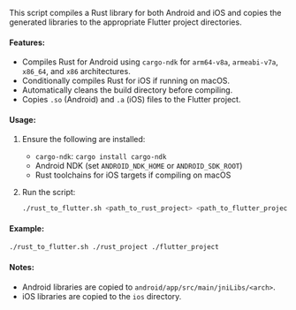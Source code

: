 This script compiles a Rust library for both Android and iOS and copies the generated libraries to the appropriate Flutter project directories.

#### Features:
- Compiles Rust for Android using `cargo-ndk` for `arm64-v8a`, `armeabi-v7a`, `x86_64`, and `x86` architectures.
- Conditionally compiles Rust for iOS if running on macOS.
- Automatically cleans the build directory before compiling.
- Copies `.so` (Android) and `.a` (iOS) files to the Flutter project.

#### Usage:
1. Ensure the following are installed:
   - `cargo-ndk`: `cargo install cargo-ndk`
   - Android NDK (set `ANDROID_NDK_HOME` or `ANDROID_SDK_ROOT`)
   - Rust toolchains for iOS targets if compiling on macOS

2. Run the script:
   ```bash
   ./rust_to_flutter.sh <path_to_rust_project> <path_to_flutter_project>
   ```

#### Example:
```bash
./rust_to_flutter.sh ./rust_project ./flutter_project
```

#### Notes:
- Android libraries are copied to `android/app/src/main/jniLibs/<arch>`.
- iOS libraries are copied to the `ios` directory.
